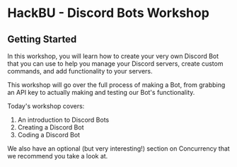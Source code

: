 # HackBU - Discord Bots Workshop

## Getting Started

In this workshop, you will learn how to create your very own Discord Bot that you can use to help you manage your Discord servers, create custom commands, and add functionality to your servers. 

This workshop will go over the full process of making a Bot, from grabbing an API key to actually making and testing our Bot's functionality. 

Today's workshop covers:

1. An introduction to Discord Bots
2. Creating a Discord Bot
3. Coding a Discord Bot

We also have an optional (but very interesting!) section on Concurrency that we recommend you take a look at. 